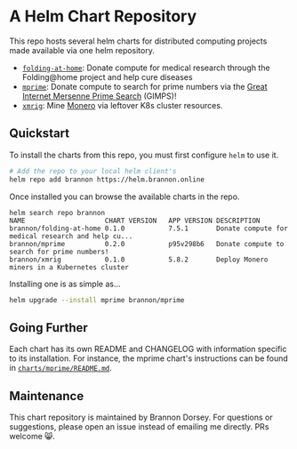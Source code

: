 # A Helm Chart Repository

This repo hosts several helm charts for distributed computing projects made available via one helm repository.

- [`folding-at-home`](charts/folding-at-home): Donate compute for medical research through the Folding@home project and help cure diseases
- [`mprime`](charts/mprime): Donate compute to search for prime numbers via the [Great Internet Mersenne Prime Search](https://www.mersenne.org/) (GIMPS)!
- [`xmrig`](charts/xmrig): Mine [Monero](https://www.getmonero.org/) via leftover K8s cluster resources.

## Quickstart

To install the charts from this repo, you must first configure `helm` to use it.

```bash
# Add the repo to your local helm client's
helm repo add brannon https://helm.brannon.online
```

Once installed you can browse the available charts in the repo.

```
helm search repo brannon
NAME                   	CHART VERSION	APP VERSION	DESCRIPTION
brannon/folding-at-home	0.1.0        	7.5.1      	Donate compute for medical research and help cu...
brannon/mprime         	0.2.0        	p95v298b6  	Donate compute to search for prime numbers!
brannon/xmrig          	0.1.0        	5.8.2      	Deploy Monero miners in a Kubernetes cluster
```

Installing one is as simple as...

```bash
helm upgrade --install mprime brannon/mprime
```

## Going Further

Each chart has its own README and CHANGELOG with information specific to its installation. For instance, the mprime chart's instructions can be found in [`charts/mprime/README.md`](charts/mprime/README.md).

## Maintenance

This chart repository is maintained by Brannon Dorsey. For questions or suggestions, please open an issue instead of emailing me directly. PRs welcome 😸.
